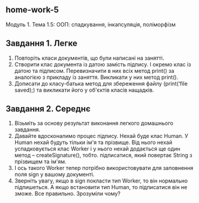 ## home-work-5
Модуль 1. Тема 1.5:
ООП: спадкування, інкапсуляція, поліморфізм

## Завдання 1. Легке
1. Повторіть класи документів, що були написані на занятті.
2. Створити клас документа із датою замість підпису. І окремо клас із датою та підписом.
   Перевизначити в них всіх метод print() за аналогією з прикладу із заняття. Викликати у них метод
   print().
3. Дописати до класу-батька метод для збереження файлу (print(‘file saved);) та викликати його у
   об'єктів класів нащадків.


## Завдання 2. Середнє
1. Візьміть за основу результат виконання легкого домашнього завдання.
2. Давайте вдосконалимо процес підпису. Нехай буде клас Human. У Human нехай будуть тільки
   ім'я та прізвище. Від нього нехай успадковується клас Worker і у нього нехай додається ще
   один метод – createSignature(), тобто. підписатися, який повертає String з прізвищем та ім'ям.
3. І ось такого Worker тепер потрібно використовувати для заповнення поля sign у вашому
   документі.
4. Зверніть увагу, якщо в sign покласти тип Worker, то він нормально підпишеться. А якщо
   встановити тип Human, то підписатися він не зможе. Все правильно. Зрозуміли чому?

